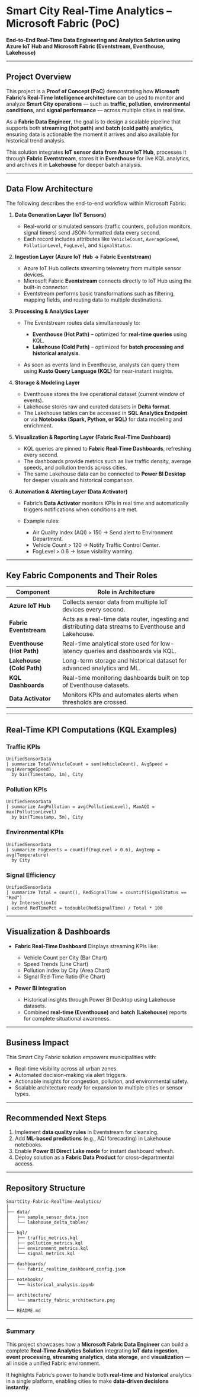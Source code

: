# Smart City Real-Time Analytics – Microsoft Fabric (PoC)

**End-to-End Real-Time Data Engineering and Analytics Solution using Azure IoT Hub and Microsoft Fabric (Eventstream, Eventhouse, Lakehouse)**

---

## Project Overview

This project is a **Proof of Concept (PoC)** demonstrating how **Microsoft Fabric’s Real-Time Intelligence architecture** can be used to monitor and analyze **Smart City operations** — such as **traffic**, **pollution**, **environmental conditions**, and **signal performance** — across multiple cities in real time.

As a **Fabric Data Engineer**, the goal is to design a scalable pipeline that supports both **streaming (hot path)** and **batch (cold path)** analytics, ensuring data is actionable the moment it arrives and also available for historical trend analysis.

This solution integrates **IoT sensor data from Azure IoT Hub**, processes it through **Fabric Eventstream**, stores it in **Eventhouse** for live KQL analytics, and archives it in **Lakehouse** for deeper batch analysis.

---

## Data Flow Architecture

The following describes the end-to-end workflow within Microsoft Fabric:

1. **Data Generation Layer (IoT Sensors)**

   * Real-world or simulated sensors (traffic counters, pollution monitors, signal timers) send JSON-formatted data every second.
   * Each record includes attributes like `VehicleCount`, `AverageSpeed`, `PollutionLevel`, `FogLevel`, and `SignalStatus`.

2. **Ingestion Layer (Azure IoT Hub → Fabric Eventstream)**

   * Azure IoT Hub collects streaming telemetry from multiple sensor devices.
   * Microsoft Fabric **Eventstream** connects directly to IoT Hub using the built-in connector.
   * Eventstream performs basic transformations such as filtering, mapping fields, and routing data to multiple destinations.

3. **Processing & Analytics Layer**

   * The Eventstream routes data simultaneously to:

     * **Eventhouse (Hot Path)** – optimized for **real-time queries** using KQL.
     * **Lakehouse (Cold Path)** – optimized for **batch processing and historical analysis**.
   * As soon as events land in Eventhouse, analysts can query them using **Kusto Query Language (KQL)** for near-instant insights.

4. **Storage & Modeling Layer**

   * Eventhouse stores the live operational dataset (current window of events).
   * Lakehouse stores raw and curated datasets in **Delta format**.
   * The Lakehouse tables can be accessed in **SQL Analytics Endpoint** or via **Notebooks (Spark, Python, or SQL)** for data modeling and enrichment.

5. **Visualization & Reporting Layer (Fabric Real-Time Dashboard)**

   * KQL queries are pinned to **Fabric Real-Time Dashboards**, refreshing every second.
   * The dashboards provide metrics such as live traffic density, average speeds, and pollution trends across cities.
   * The same Lakehouse data can be connected to **Power BI Desktop** for deeper visuals and historical comparison.

6. **Automation & Alerting Layer (Data Activator)**

   * Fabric’s **Data Activator** monitors KPIs in real time and automatically triggers notifications when conditions are met.
   * Example rules:

     * Air Quality Index (AQI) > 150 → Send alert to Environment Department.
     * Vehicle Count > 120 → Notify Traffic Control Center.
     * FogLevel > 0.6 → Issue visibility warning.

---

## Key Fabric Components and Their Roles

| Component                 | Role in Architecture                                                                                  |
| ------------------------- | ----------------------------------------------------------------------------------------------------- |
| **Azure IoT Hub**         | Collects sensor data from multiple IoT devices every second.                                          |
| **Fabric Eventstream**    | Acts as a real-time data router, ingesting and distributing data streams to Eventhouse and Lakehouse. |
| **Eventhouse (Hot Path)** | Real-time analytical store used for low-latency queries and dashboards via KQL.                       |
| **Lakehouse (Cold Path)** | Long-term storage and historical dataset for advanced analytics and ML.                               |
| **KQL Dashboards**        | Real-time monitoring dashboards built on top of Eventhouse datasets.                                  |
| **Data Activator**        | Monitors KPIs and automates alerts when thresholds are crossed.                                       |

---

## Real-Time KPI Computations (KQL Examples)

### Traffic KPIs

```kql
UnifiedSensorData
| summarize TotalVehicleCount = sum(VehicleCount), AvgSpeed = avg(AverageSpeed)
  by bin(Timestamp, 1m), City
```

### Pollution KPIs

```kql
UnifiedSensorData
| summarize AvgPollution = avg(PollutionLevel), MaxAQI = max(PollutionLevel)
  by bin(Timestamp, 5m), City
```

### Environmental KPIs

```kql
UnifiedSensorData
| summarize FogEvents = countif(FogLevel > 0.6), AvgTemp = avg(Temperature)
  by City
```

### Signal Efficiency

```kql
UnifiedSensorData
| summarize Total = count(), RedSignalTime = countif(SignalStatus == "Red")
  by IntersectionId
| extend RedTimePct = todouble(RedSignalTime) / Total * 100
```

---

## Visualization & Dashboards

* **Fabric Real-Time Dashboard**
  Displays streaming KPIs like:

  * Vehicle Count per City (Bar Chart)
  * Speed Trends (Line Chart)
  * Pollution Index by City (Area Chart)
  * Signal Red-Time Ratio (Pie Chart)

* **Power BI Integration**

  * Historical insights through Power BI Desktop using Lakehouse datasets.
  * Combined **real-time (Eventhouse)** and **batch (Lakehouse)** reports for complete situational awareness.

---

## Business Impact

This Smart City Fabric solution empowers municipalities with:

* Real-time visibility across all urban zones.
* Automated decision-making via alert triggers.
* Actionable insights for congestion, pollution, and environmental safety.
* Scalable architecture ready for expansion to multiple cities or sensor types.

---

## Recommended Next Steps

1. Implement **data quality rules** in Eventstream for cleansing.
2. Add **ML-based predictions** (e.g., AQI forecasting) in Lakehouse notebooks.
3. Enable **Power BI Direct Lake mode** for instant dashboard refresh.
4. Deploy solution as a **Fabric Data Product** for cross-departmental access.

---

## Repository Structure

```
SmartCity-Fabric-RealTime-Analytics/
│
├── data/
│   ├── sample_sensor_data.json
│   └── lakehouse_delta_tables/
│
├── kql/
│   ├── traffic_metrics.kql
│   ├── pollution_metrics.kql
│   ├── environment_metrics.kql
│   └── signal_metrics.kql
│
├── dashboards/
│   └── fabric_realtime_dashboard_config.json
│
├── notebooks/
│   └── historical_analysis.ipynb
│
├── architecture/
│   └── smartcity_fabric_architecture.png
│
└── README.md
```

---

### Summary

This project showcases how a **Microsoft Fabric Data Engineer** can build a complete **Real-Time Analytics Solution** integrating **IoT data ingestion**, **event processing**, **streaming analytics**, **data storage**, and **visualization** — all inside a unified Fabric environment.

It highlights Fabric’s power to handle both **real-time** and **historical** analytics in a single platform, enabling cities to make **data-driven decisions instantly**.


